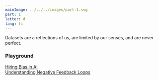 ```yaml
---
mainImage: ../../../images/part-1.svg
part: 1
letter: d
lang: fi
---
```


<div class="content">

Datasets are a reflections of us, are limited by our senses, and are never perfect.

### Playground

[Hiring Bias in AI](https://www.survivalofthebestfit.com/)<br>
[Understanding Negative Feedback Loops](https://negativefeedbackloops.github.io/)

</div>
